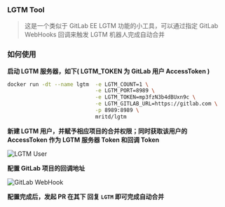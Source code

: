 ### LGTM Tool

> 这是一个类似于 GitLab EE LGTM 功能的小工具，可以通过指定 GitLab WebHooks 回调来触发 LGTM 机器人完成自动合并

### 如何使用

**启动 LGTM 服务器，如下( LGTM_TOKEN 为 GitLab 用户 AccessToken )**

``` sh
docker run -dt --name lgtm  -e LGTM_COUNT=1 \
                            -e LGTM_PORT=8989 \
                            -e LGTM_TOKEN=mp3fzN3b4dBUxn9c \
                            -e LGTM_GITLAB_URL=https://gitlab.com \
                            -p 8989:8989 \
                            mritd/lgtm
```

**新建 LGTM 用户，并赋予相应项目的合并权限；同时获取该用户的 AccessToken 作为 LGTM 服务器 Token 和回调 Token**

![LGTM User](http://imgur.com/abW1BHo.jpg)

**配置 GitLab 项目的回调地址**


![GitLab WebHook](http://i.imgur.com/Wkt4PoN.jpg)


**配置完成后，发起 PR 在其下 回复 `LGTM` 即可完成自动合并**
